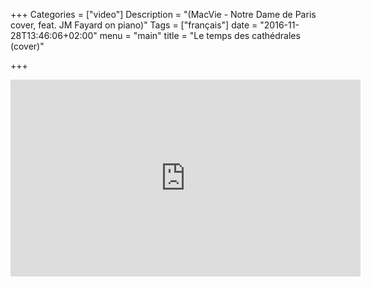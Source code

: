 +++
Categories = ["video"]
Description = "(MacVie - Notre Dame de Paris cover, feat. JM Fayard on piano)"
Tags = ["français"]
date = "2016-11-28T13:46:06+02:00"
menu = "main"
title = "Le temps des cathédrales (cover)"

+++


<iframe width="560" height="315" src="https://www.youtube.com/embed/0yuCh1XIvFQ?ecver=1" frameborder="0" allowfullscreen></iframe>
